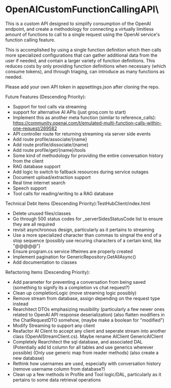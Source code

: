 # OpenAICustomFunctionCallingAPI\

This is a custom API designed to simplify consumption of the OpenAI endpoint, and create a methodology for connecting a virtually limitless amount of functions to call to a single request using the OpenAI service's function calling feature.

This is accomplished by using a single function definition which then calls more specialized configurations that can gather additional data from the user if needed, and contain a larger variety of function definitions. This reduces costs by only providing function definitions when necessary (which consume tokens), and through triaging, can introduce as many functions as needed.

Please add your own API token in appsettings.json after cloning the repo.

Future Features (Descending Priority):
- Support for tool calls via streaming
- support for alternative AI APIs (just groq.com to start)
- Implement this as another meta function (similar to reference_calls): https://community.openai.com/t/emulated-multi-function-calls-within-one-request/269582
- API controller route for returning streaming via server side events
- Add route profile/associate/{name}
- Add route profile/dissociate/{name}
- Add route profile/get/{name}/tools
- Some kind of methodology for providing the entire conversation history from the client
- RAG database support
- Add logic to switch to fallback resources during service outages
- Document upload/extraction support
- Real time internet search
- Speech support
- Tool calls for reading/writing to a RAG database

Technical Debt Items (Descending Priority):TestHubClient/index.html
- Delete unused files/classes
- Go through 500 status codes for _serverSidesStatusCode list to ensure they are all required
- revisit asynchronous design, particularly as it pertains to streaming
- Use a more specialized character than commas to singnal the end of a stop sequence (possibly use recuring characters of a certain kind, like "@@@@@")
- Ensure program.cs service lifteimes are properly created
- Implement pagination for GenericRepository.GetAllAsync()
- Add documentation to classes

Refactoring Items (Descending Priority): 
- Add parameter for preventing a conversation from being saved (something to signify its a completion vs chat request?)
- Clean up completionLogic (move streaming logic possibly)
- Remove stream from database, assign depending on the request type instead
- Rearchitect DTOs emphasizing reusibility (particularly a few newer ones related to OpenAI API response deserialization) (also flatten modifiers in the ChatRequestDTO somehow, (maybe make a boolean for "modified")
- Modify Streaming to support any client
- Reafactor AI Client to accept any client and seperate stream into another class (OpenAIStreamClient.cs). Maybe rename AIClient GenericAIClient
- Completely Rearchitect the sql database, and associated DAL (Potentially add Id column for all tables and use generics wherever possible) (Only use generic map from reader methods) (also create a new database)
- Rethink how usernames are used, especially with conversation history (remove username column from database?)
- Clean up a few methods in Profile and Tool logic/DAL, particularly as it pertains to some data retrieval operations

